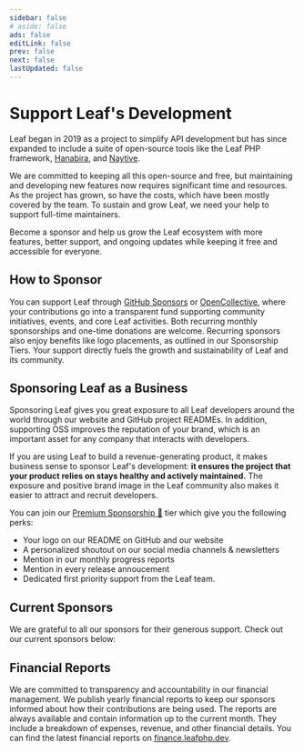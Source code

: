 ```yaml
---
sidebar: false
# aside: false
ads: false
editLink: false
prev: false
next: false
lastUpdated: false
---
```


<script setup>
import SponsorGroup from '@theme/components/shared/SponsorGroup.vue'
</script>

# Support Leaf's Development

Leaf began in 2019 as a project to simplify API development but has since expanded to include a suite of open-source tools like the Leaf PHP framework, [Hanabira](https://hanajs.dev), and [Naytive](https://naytive.netlify.app).

We are committed to keeping all this open-source and free, but maintaining and developing new features now requires significant time and resources. As the project has grown, so have the costs, which have been mostly covered by the team. To sustain and grow Leaf, we need your help to support full-time maintainers.

Become a sponsor and help us grow the Leaf ecosystem with more features, better support, and ongoing updates while keeping it free and accessible for everyone.

## How to Sponsor

You can support Leaf through [GitHub Sponsors](https://github.com/sponsors/leafsphp) or [OpenCollective](https://opencollective.com/leaf), where your contributions go into a transparent fund supporting community initiatives, events, and core Leaf activities. Both recurring monthly sponsorships and one-time donations are welcome. Recurring sponsors also enjoy benefits like logo placements, as outlined in our Sponsorship Tiers. Your support directly fuels the growth and sustainability of Leaf and its community.

## Sponsoring Leaf as a Business

Sponsoring Leaf gives you great exposure to all Leaf developers around the world through our website and GitHub project READMEs. In addition, supporting OSS improves the reputation of your brand, which is an important asset for any company that interacts with developers.

If you are using Leaf to build a revenue-generating product, it makes business sense to sponsor Leaf's development: **it ensures the project that your product relies on stays healthy and actively maintained.** The exposure and positive brand image in the Leaf community also makes it easier to attract and recruit developers.

You can join our [Premium Sponsorship 🍁](https://opencollective.com/leaf/contribute/premium-sponsor-79271) tier which give you the following perks:

- Your logo on our README on GitHub and our website
- A personalized shoutout on our social media channels & newsletters
- Mention in our monthly progress reports
- Mention in every release annoucement
- Dedicated first priority support from the Leaf team.

## Current Sponsors

We are grateful to all our sponsors for their generous support. Check out our current sponsors below:

<SponsorGroup group="sponsor" class="w-full" />

## Financial Reports

We are committed to transparency and accountability in our financial management. We publish yearly financial reports to keep our sponsors informed about how their contributions are being used. The reports are always available and contain information up to the current month. They include a breakdown of expenses, revenue, and other financial details. You can find the latest financial reports on [finance.leafphp.dev](https://finance.leafphp.dev).

